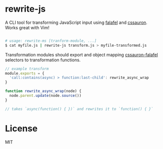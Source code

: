 # rewrite-js

A CLI tool for transforming JavaScript input using [falafel](http://github.com/substack/node-falafel)
and [cssauron](http://github.com/chrisdickinson/cssauron). Works great with Vim!

```bash

# usage: rewrite-ms [tranform-module, ...]
$ cat myfile.js | rewrite-js transform.js > myfile-transformed.js

```

Transformation modules should export and object mapping [cssauron-falafel](http://github.com/chrisdickinson/cssauron-falafel)
selectors to transformation functions.

```javascript
// example transform
module.exports = {
  'call:contains(async) > function:last-child': rewrite_async_wrap
}

function rewrite_async_wrap(node) {
  node.parent.update(node.source())
}

// takes `async(function() { })` and rewrites it to `function() { }`
```

# License

MIT
